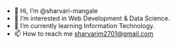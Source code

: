 - 👋 Hi, I’m @sharvari-mangale
- 👀 I’m interested in Web Development & Data Science.
- 🌱 I’m currently learning Information Technology.
- 📫 How to reach me sharvarim2701@gmail.com

<!---
sharvari-mangale/sharvari-mangale is a ✨ special ✨ repository because its `README.md` (this file) appears on your GitHub profile.
You can click the Preview link to take a look at your changes.
--->
